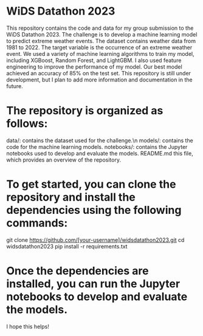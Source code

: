 # WiDS Datathon 2023
This repository contains the code and data for my group submission to the WiDS Datathon 2023. The challenge is to develop a machine learning model to predict extreme weather events.
The dataset contains weather data from 1981 to 2022. The target variable is the occurrence of an extreme weather event.
We used a variety of machine learning algorithms to train my model, including XGBoost, Random Forest, and LightGBM. I also used feature engineering to improve the performance of my model.
Our best model achieved an accuracy of 85% on the test set. This repository is still under development, but I plan to add more information and documentation in the future.

# The repository is organized as follows:
data/: contains the dataset used for the challenge.\n
models/: contains the code for the machine learning models.
notebooks/: contains the Jupyter notebooks used to develop and evaluate the models.
README.md this file, which provides an overview of the repository.

# To get started, you can clone the repository and install the dependencies using the following commands:
git clone https://github.com/[your-username]/widsdatathon2023.git
cd widsdatathon2023
pip install -r requirements.txt

# Once the dependencies are installed, you can run the Jupyter notebooks to develop and evaluate the models.
I hope this helps!
